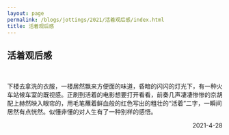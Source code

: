 ```yaml
---
layout: page
permalink: /blogs/jottings/2021/活着观后感/index.html
title: 活着观后感
---
```


## 活着观后感
<br>

下楼去拿洗的衣服，一楼居然飘来方便面的味道，昏暗的闪闪的灯光下，有一种火车站候车室的既视感。正刷到活着的电影想要打开看看，前奏几声凄凄惨惨的京胡配上赫然映入眼帘的，用毛笔蘸着鲜血般的红色写出的粗壮的“活着”二字，一瞬间居然有点恍然。似懂非懂的对人生有了一种别样的感悟。

<p align="right">2021-4-28</p>